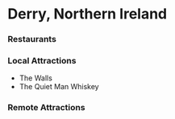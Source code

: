 # Derry, Northern Ireland

### Restaurants

### Local Attractions

- The Walls
- The Quiet Man Whiskey

### Remote Attractions

